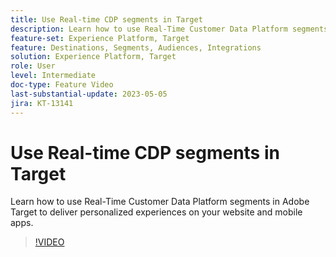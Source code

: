 ```yaml
---
title: Use Real-time CDP segments in Target
description: Learn how to use Real-Time Customer Data Platform segments in Adobe Target to deliver personalized experiences on your website and mobile apps.
feature-set: Experience Platform, Target
feature: Destinations, Segments, Audiences, Integrations
solution: Experience Platform, Target
role: User
level: Intermediate
doc-type: Feature Video
last-substantial-update: 2023-05-05
jira: KT-13141
---
```


# Use Real-time CDP segments in Target

Learn how to use Real-Time Customer Data Platform segments in Adobe Target to deliver personalized experiences on your website and mobile apps.

>[!VIDEO](https://video.tv.adobe.com/v/3419149/?learn=on)
